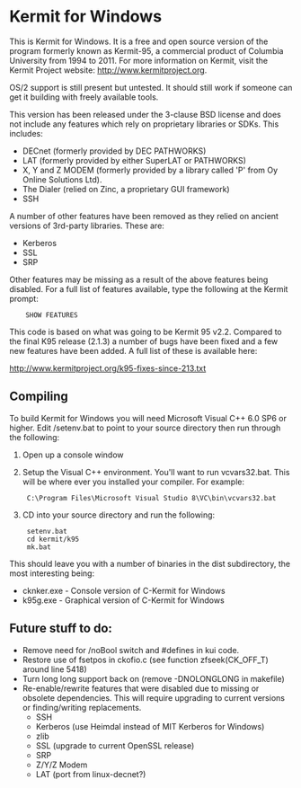 Kermit for Windows
==================

This is Kermit for Windows. It is a free and open source version of the
program formerly known as Kermit-95, a commercial product of Columbia 
University from 1994 to 2011. For more information on Kermit, visit the
Kermit Project website: http://www.kermitproject.org.

OS/2 support is still present but untested. It should still work if someone can
get it building with freely available tools.

This version has been released under the 3-clause BSD license and does not
include any features which rely on proprietary libraries or SDKs. This
includes:

* DECnet (formerly provided by DEC PATHWORKS) 
* LAT (formerly provided by either SuperLAT or PATHWORKS)
* X, Y and Z MODEM (formerly provided by a library called 'P' from Oy Online 
Solutions Ltd).
* The Dialer (relied on Zinc, a proprietary GUI framework)
* SSH

A number of other features have been removed as they relied on ancient
versions of 3rd-party libraries. These are:

* Kerberos
* SSL
* SRP

Other features may be missing as a result of the above features being disabled.
For a full list of features available, type the following at the Kermit prompt:

        SHOW FEATURES

This code is based on what was going to be Kermit 95 v2.2. Compared to the
final K95 release (2.1.3) a number of bugs have been fixed and a few new
features have been added. A full list of these is available here:

  http://www.kermitproject.org/k95-fixes-since-213.txt

Compiling
---------

To build Kermit for Windows you will need Microsoft Visual C++ 6.0 SP6 or
higher. Edit /setenv.bat to point to your source directory then run through
the following:

1. Open up a console window
2. Setup the Visual C++ environment. You'll want to run vcvars32.bat. This
   will be where ever you installed your compiler. For example:

        C:\Program Files\Microsoft Visual Studio 8\VC\bin\vcvars32.bat

3. CD into your source directory and run the following:

        setenv.bat
        cd kermit/k95
        mk.bat

This should leave you with a number of binaries in the dist subdirectory, the
most interesting being:

* cknker.exe   - Console version of C-Kermit for Windows
* k95g.exe     - Graphical version of C-Kermit for Windows

Future stuff to do:
-------------------
* Remove need for /noBool switch and #defines in kui code.
* Restore use of fsetpos in ckofio.c (see function zfseek(CK_OFF_T) around
  line 5418)
* Turn long long support back on (remove -DNOLONGLONG in makefile)
* Re-enable/rewrite features that were disabled due to missing or obsolete
dependencies. This will require upgrading to current versions or finding/writing
replacements.
  - SSH
  - Kerberos (use Heimdal instead of MIT Kerberos for Windows)
  - zlib
  - SSL (upgrade to current OpenSSL release)
  - SRP
  - Z/Y/Z Modem 
  - LAT (port from linux-decnet?)